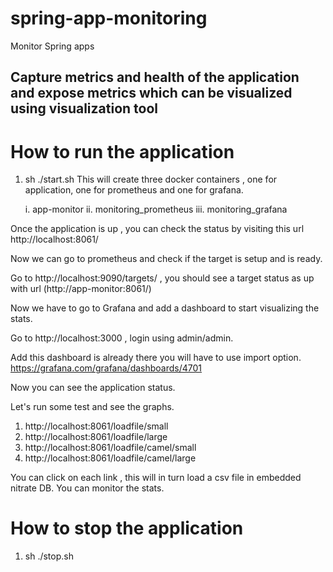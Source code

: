 # spring-app-monitoring
Monitor Spring apps

## Capture metrics and health of the application and expose metrics which can be visualized using visualization tool

# How to run the application

1. sh ./start.sh
   This will create three docker containers , one for application, one for prometheus and one for grafana.
   
   i. app-monitor
   ii. monitoring_prometheus
   iii. monitoring_grafana
   
Once the application is up , you can check the status by visiting this url http://localhost:8061/

Now we can go to prometheus and check if the target is setup and is ready.

Go to http://localhost:9090/targets/ , you should see a target status as up with url (http://app-monitor:8061/)

Now we have to go to Grafana and add a dashboard to start visualizing the stats.

Go to http://localhost:3000 , login using admin/admin.

Add this dashboard is already there you will have to use import option. https://grafana.com/grafana/dashboards/4701

Now you can see the application status.

Let's run some test and see the graphs.

1. http://localhost:8061/loadfile/small
2. http://localhost:8061/loadfile/large
3. http://localhost:8061/loadfile/camel/small
4. http://localhost:8061/loadfile/camel/large


You can click on each link , this will in turn load a csv file in embedded nitrate DB. You can monitor the stats.

# How to stop the application

1. sh ./stop.sh
